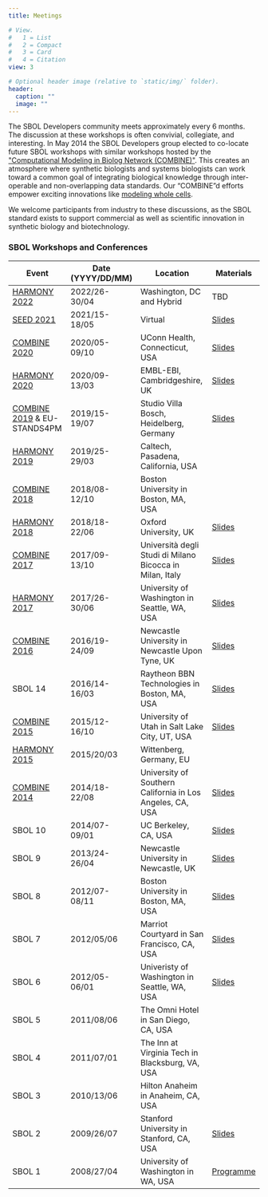 ```yaml
---
title: Meetings

# View.
#   1 = List
#   2 = Compact
#   3 = Card
#   4 = Citation
view: 3

# Optional header image (relative to `static/img/` folder).
header:
  caption: ""
  image: ""
---
```


The SBOL Developers community meets approximately every 6 months. The discussion at these workshops is often convivial, collegiate, and interesting. In May 2014 the SBOL Developers group elected to co-locate future SBOL workshops with similar workshops hosted by the ["Computational Modeling in Biolog Network (COMBINE)"](http://co.mbine.org/). This creates an atmosphere where synthetic biologists and systems biologists can work toward a common goal of integrating biological knowledge through inter-operable and non-overlapping data standards. Our “COMBINE”d efforts empower exciting innovations like [modeling whole cells](https://sites.google.com/site/vwwholecellsummerschool/).

We welcome participants from industry to these discussions, as the SBOL standard exists to support commercial as well as scientific innovation in synthetic biology and biotechnology.


### SBOL Workshops and Conferences

|   Event                                                                              |   Date (YYYY/DD/MM)  |   Location                                                   |   Materials                                                                                                                        |
|--------------------------------------------------------------------------------------|----------------------|--------------------------------------------------------------|------------------------------------------------------------------------------------------------------------------------------------|
|   [HARMONY 2022](/event/2022/harmony)                 |   2022/26-30/04      |   Washington, DC and Hybrid                             |   TBD                                     |
|   <a href="http://synbioconference.org/2021">SEED 2021</a>                 |   2021/15-18/05      |   Virtual                             |   <a href="https://github.com/SynBioDex/Community-Media/tree/master/2021/SEED21">Slides</a>                                     |
|   <a href="http://co.mbine.org/events/COMBINE_2020">COMBINE 2020</a>                 |   2020/05-09/10      |   UConn Health, Connecticut, USA                             |   <a href="https://github.com/SynBioDex/Community-Media/tree/master/2020/COMBINE20">Slides</a>                                     |
|   <a href="http://co.mbine.org/events/HARMONY_2020">HARMONY 2020</a>                 |   2020/09-13/03      |   EMBL-EBI, Cambridgeshire, UK                               |   <a href="https://github.com/SynBioDex/Community-Media/tree/master/2020/HARMONY20">Slides</a>                                     |
|   <a href="http://co.mbine.org/events/COMBINE_2019">COMBINE 2019</a> & EU-STANDS4PM  |   2019/15-19/07      |   Studio Villa Bosch, Heidelberg, Germany                    |   <a href="http://co.mbine.org/events/COMBINE_2019">Slides</a>                                                                       |
|   <a href="http://co.mbine.org/events/HARMONY_2019">HARMONY 2019</a>                 |   2019/25-29/03      |   Caltech, Pasadena, California, USA                         |                                                                                                                                    |
|   <a href="http://co.mbine.org/events/COMBINE_2018">COMBINE 2018</a>                 |   2018/08-12/10      |   Boston University in Boston, MA, USA                       |                                                                                                                                    |
|   <a href="http://co.mbine.org/events/HARMONY_2018">HARMONY 2018</a>                 |   2018/18-22/06      |   Oxford University, UK                                      |   <a href="https://github.com/SynBioDex/Community-Media/tree/master/2018/HARMONY">Slides</a>                                  |
|   <a href="http://co.mbine.org/events/COMBINE_2017">COMBINE 2017</a>                 |   2017/09-13/10      |   Università degli Studi di Milano Bicocca in Milan, Italy   |   <a href="http://sbolstandard.org/combine-2017/">Slides</a>                                                                         |
|   <a href="http://co.mbine.org/events/HARMONY_2017">HARMONY 2017</a>                 |   2017/26-30/06      |   University of Washington in Seattle, WA, USA               |   <a href="https://github.com/SynBioDex/Community-Media/tree/master/2017/HARMONY">Slides</a>                                       |
|   <a href="http://co.mbine.org/events/COMBINE_2016">COMBINE 2016</a>                 |   2016/19-24/09      |   Newcastle University in Newcastle Upon Tyne, UK            |   <a href="https://github.com/SynBioDex/Community-Media/tree/master/2016/COMBINE" target="_blank">Slides</a>                       |
|   SBOL 14                                                                            |   2016/14-16/03      |   Raytheon BBN Technologies in Boston, MA, USA               |   <a href="https://github.com/SynBioDex/Community-Media/tree/master/2016/15TH_SBOL" target="_blank">Slides</a>                     |
|   <a href="http://co.mbine.org/events/COMBINE_2015">COMBINE 2015</a>                 |   2015/12-16/10      |   University of Utah in Salt Lake City, UT, USA              |   <a href="https://github.com/SynBioDex/Community-Media/tree/master/2015/COMBINE" target="_blank">Slides</a>                       |
|   <a href="http://co.mbine.org/events/HARMONY_2015">HARMONY 2015</a>                 |   2015/20/03         |   Wittenberg, Germany, EU                                    |                                                                                                                                    |
|   <a href="http://co.mbine.org/events/COMBINE_2014">COMBINE 2014</a>                 |   2014/18-22/08      |   University of Southern California in Los Angeles, CA, USA  |   <a href="https://github.com/SynBioDex/Community-Media/tree/master/2014/COMBINE" target="_blank">Slides</a>                       |
|   SBOL 10                                                                            |   2014/07-09/01      |   UC Berkeley, CA, USA                                       |   <a href="https://github.com/SynBioDex/Community-Media/tree/master/2014/SBOL10" target="_blank">Slides</a>                        |
|   SBOL 9                                                                             |   2013/24-26/04      |   Newcastle University in Newcastle, UK                      |   <a href="https://github.com/SynBioDex/Community-Media/tree/master/2013/SBOL9" target="_blank">Slides</a>                         |
|   SBOL 8                                                                             |   2012/07-08/11      |   Boston University in Boston, MA, USA                       |   <a href="https://github.com/SynBioDex/Community-Media/tree/master/2012/SBOL8">Slides</a>                                         |
|   SBOL 7                                                                             |   2012/05/06         |   Marriot Courtyard in San Francisco, CA, USA                |   <a href="https://github.com/SynBioDex/Community-Media/tree/master/2012/SBOL7">Slides</a>                                         |
|   SBOL 6                                                                             |   2012/05-06/01      |   Univeristy of Washington in Seattle, WA, USA               |   <a href="https://github.com/SynBioDex/Community-Media/tree/master/2012/SBOL6">Slides</a>                                         |
|   SBOL 5                                                                             |   2011/08/06         |   The Omni Hotel in San Diego, CA, USA                       |                                                                                                                                    |
|   SBOL 4                                                                             |   2011/07/01         |   The Inn at Virginia Tech in Blacksburg, VA, USA            |                                                                                                                                    |
|   SBOL 3                                                                             |   2010/13/06         |   Hilton Anaheim in Anaheim, CA, USA                         |                                                                                                                                    |
|   SBOL 2                                                                             |   2009/26/07         |   Stanford University in Stanford, CA, USA                   |   <a href="https://github.com/SynBioDex/Community-Media/blob/master/2009/2nd_SBOL/Galdzicki_PoBoL_Update_26072009.pptx">Slides</a> |
|   SBOL 1                                                                             |   2008/27/04         |   University of Washington in WA, USA                        |   <a href="https://github.com/SynBioDex/Community-Media/blob/master/2008/1ST_SBOL/workshop_book_042208.pdf">Programme</a>          |
